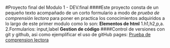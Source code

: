 #Proyecto final del Modulo 1 - DEV.final
####Este proyecto consta de un pequeño texto acompañado de un corto formulario a modo de _prueba de comprensión lectora_ para poner en practica los conocimientos adquiridos a lo largo de este primer modulo como lo son:
**Elementos de html**
1.h1,h2,p,a.
2.Formularios: input,label
**Gestion de código**
####Control de versiones con git y github, asi como ejemplificar el uso de gitHub pages:
[Prueba de comprension lectora](https://verdeftaloo.github.io/proyectoModulo1/)
